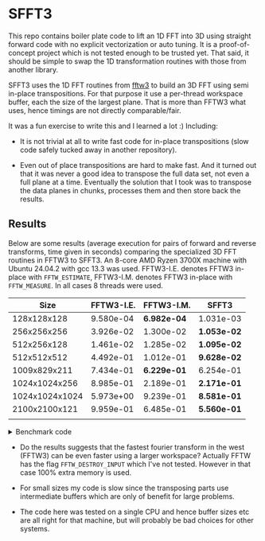 # SFFT3

This repo contains boiler plate code to lift an 1D FFT into 3D using
straight forward code with no explicit vectorization or auto
tuning. It is a proof-of-concept project which is not tested enough to
be trusted yet. That said, it should be simple to swap the 1D
transformation routines with those from another library.

SFFT3 uses the 1D FFT routines from [fftw3](https://www.fftw.org/) to
build an 3D FFT using semi in-place transpositions. For that purpose
it use a per-thread workspace buffer, each the size of the largest
plane. That is more than FFTW3 what uses, hence timings are not
directly comparable/fair.

It was a fun exercise to write this and I learned a lot :) Including:

- It is not trivial at all to write fast code for in-place
  transpositions (slow code safely tucked away in another repository).

- Even out of place transpositions are hard to make fast. And it
  turned out that it was never a good idea to transpose the full data
  set, not even a full plane at a time. Eventually the solution that I
  took was to transpose the data planes in chunks, processes them and
  then store back the results.

## Results

Below are some results (average execution for pairs of forward and
reverse transforms, time given in seconds) comparing the specialized
3D FFT routines in FFTW3 to SFFT3. An 8-core AMD Ryzen 3700X machine
with Ubuntu 24.04.2 with gcc 13.3 was used. FFTW3-I.E. denotes FFTW3
in-place with `FFTW_ESTIMATE`, FFTW3-I.M. denotes FFTW3 in-place with
`FFTW_MEASURE`. In all cases 8 threads were used.

| Size           | FFTW3-I.E. | FFTW3-I.M.    | SFFT3         |
|----------------|------------|---------------|---------------|
| 128x128x128    | 9.580e-04  | **6.982e-04** | 1.031e-03     |
| 256x256x256    | 3.926e-02  | 1.300e-02     | **1.053e-02** |
| 512x256x128    | 1.461e-02  | 1.285e-02     | **1.095e-02** |
| 512x512x512    | 4.492e-01  | 1.012e-01     | **9.628e-02** |
| 1009x829x211   | 7.434e-01  | **6.229e-01** | 6.254e-01     |
| 1024x1024x256  | 8.985e-01  | 2.189e-01     | **2.171e-01** |
| 1024x1024x1024 | 5.973e+00  | 9.239e-01     | **8.581e-01** |
| 2100x2100x121  | 9.959e-01  | 6.485e-01     | **5.560e-01** |
|                |            |               |               |

<details><summary>Benchmark code</summary>

``` shell
args="--warmup 0.1 --benchmark 20  --verbose 2"
# add --estimate to use FFTW_ESTIMATE instead of FFTW_MEASURE
th=8
OMP_NUM_THREADS=${th} ./test_sfft3 --m 128 --n 128 --p 128 ${args} --warmup 10
OMP_NUM_THREADS=${th} ./test_sfft3 --m 256 --n 256 --p 256 ${args}
OMP_NUM_THREADS=${th} ./test_sfft3 --m 512 --n 256 --p 128 ${args}
OMP_NUM_THREADS=${th} ./test_sfft3 --m 512 --n 512 --p 512 ${args}
OMP_NUM_THREADS=${th} ./test_sfft3 --m 1009 --n 829 --p 211 ${args}
OMP_NUM_THREADS=${th} ./test_sfft3 --m 1024 --n 1024 --p 256 ${args}
OMP_NUM_THREADS=${th} ./test_sfft3 --m 1024 --n 1024 --p 1024 ${args}
OMP_NUM_THREADS=${th} ./test_sfft3 --m 2100 --n 2100 --p 121 ${args}
```
</details>

- Do the results suggests that the fastest fourier transform in the
  west (FFTW3) can be even faster using a larger workspace? Actually
  FFTW has the flag `FFTW_DESTROY_INPUT` which I've not
  tested. However in that case 100% extra memory is used.

- For small sizes my code is slow since the transposing parts use
  intermediate buffers which are only of benefit for large problems.

- The code here was tested on a single CPU and hence buffer sizes etc
  are all right for that machine, but will probably be bad choices for
  other systems.
